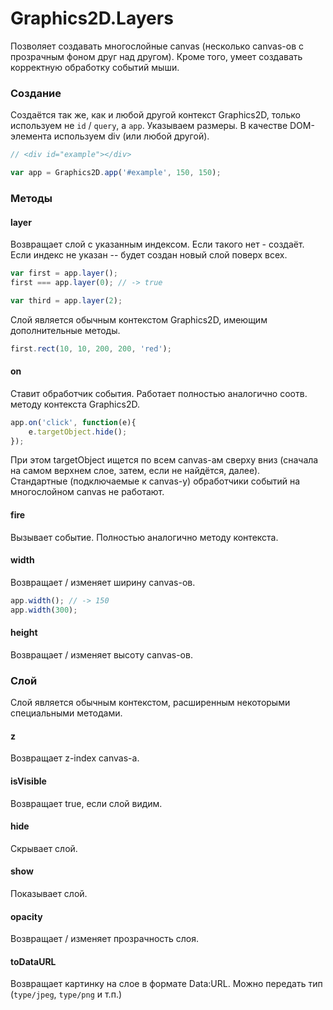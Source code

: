 ﻿Graphics2D.Layers
===================

Позволяет создавать многослойные canvas (несколько canvas-ов с прозрачным фоном друг над другом). Кроме того, умеет создавать корректную обработку событий мыши.

### Создание
Создаётся так же, как и любой другой контекст Graphics2D, только используем не `id` / `query`, а `app`. Указываем размеры. В качестве DOM-элемента используем div (или любой другой).

```js
// <div id="example"></div>

var app = Graphics2D.app('#example', 150, 150);
```

### Методы

#### layer
Возвращает слой с указанным индексом. Если такого нет - создаёт. Если индекс не указан -- будет создан новый слой поверх всех.
```js
var first = app.layer();
first === app.layer(0); // -> true

var third = app.layer(2);
```
Слой является обычным контекстом Graphics2D, имеющим дополнительные методы.
```js
first.rect(10, 10, 200, 200, 'red');
```

#### on
Ставит обработчик события. Работает полностью аналогично соотв. методу контекста Graphics2D.
```js
app.on('click', function(e){
    e.targetObject.hide();
});
```
При этом targetObject ищется по всем canvas-ам сверху вниз (сначала на самом верхнем слое, затем, если не найдётся, далее).  
Стандартные (подключаемые к canvas-у) обработчики событий на многослойном canvas не работают.

#### fire
Вызывает событие. Полностью аналогично методу контекста.

#### width
Возвращает / изменяет ширину canvas-ов.
```js
app.width(); // -> 150
app.width(300);
```

#### height
Возвращает / изменяет высоту canvas-ов.

### Слой
Слой является обычным контекстом, расширенным некоторыми специальными методами.

#### z
Возвращает z-index canvas-а.

#### isVisible
Возвращает true, если слой видим.

#### hide
Скрывает слой.

#### show
Показывает слой.

#### opacity
Возвращает / изменяет прозрачность слоя.

#### toDataURL
Возвращает картинку на слое в формате Data:URL. Можно передать тип (`type/jpeg`, `type/png` и т.п.)
